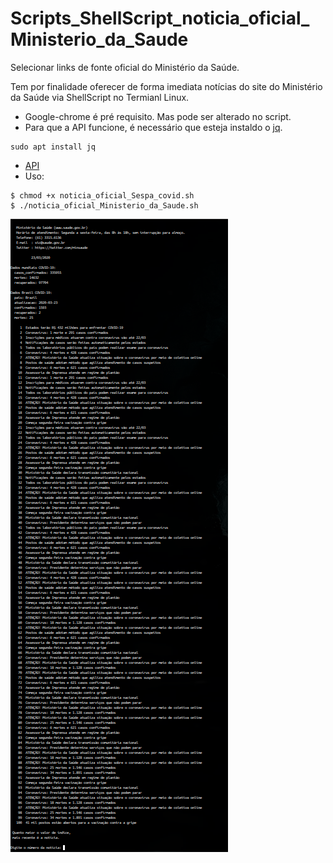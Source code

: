 # Scripts_ShellScript_noticia_oficial_Ministerio_da_Saude
Selecionar links de fonte oficial do Ministério da Saúde.

Tem por finalidade oferecer de forma imediata notícias do site do Ministério da Saúde via ShellScript no Termianl Linux.


- Google-chrome é pré requisito. Mas pode ser alterado no script.
- Para que a API funcione, é necessário que esteja instaldo o [jq](https://stedolan.github.io/jq/). 

```
sudo apt install jq
``` 
- [API](https://coronavirus-tracker-api.herokuapp.com/v2/locations)
- Uso:

```
$ chmod +x noticia_oficial_Sespa_covid.sh
$ ./noticia_oficial_Ministerio_da_Saude.sh
```

![](./imagem.png)
